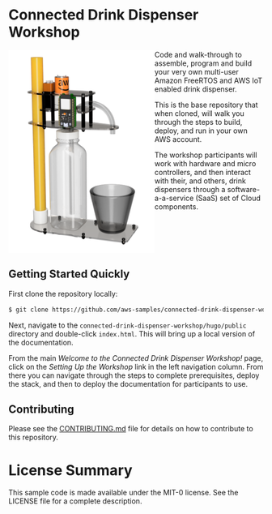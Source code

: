 <!--
license: MIT-0
copyright: Copyright 2019 Amazon.com, Inc. or its affiliates. All Rights Reserved.
title: Repository Main README file
-->

# Connected Drink Dispenser Workshop

<img align="left" height="400" src="docs/hugo/static/images/model-trans-bg.png">
<p>Code and walk-through to assemble, program and build your very own multi-user Amazon FreeRTOS and AWS IoT enabled drink dispenser.</p>

<p>This is the base repository that when cloned, will walk you through the steps to build, deploy, and run in your own AWS account.</p>
<p>The workshop participants will work with hardware and micro controllers, and then interact with their, and others, drink dispensers through a software-a-a-service (SaaS) set of Cloud components.</p>

<br clear="left" />

## Getting Started Quickly

First clone the repository locally:

```bash
$ git clone https://github.com/aws-samples/connected-drink-dispenser-workshop.git
```
Next, navigate to the `connected-drink-dispenser-workshop/hugo/public` directory and double-click `index.html`. This will bring up a local version of the documentation.

From the main *Welcome to the Connected Drink Dispenser Workshop!* page, click on the *Setting Up the Workshop* link in the left navigation column. From there you can navigate through the steps to complete prerequisites, deploy the stack, and then to deploy the documentation for participants to use.

## Contributing

Please see the [CONTRIBUTING.md](CONTRIBUTING.md) file for details on how to contribute to this repository.


# License Summary

This sample code is made available under the MIT-0 license. See the LICENSE file for a complete description.
